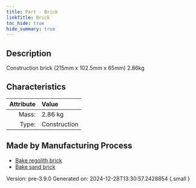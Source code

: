 ```yaml
---
title: Part - Brick
linkTitle: Brick
toc_hide: true
hide_summary: true
---
```


## Description
Construction brick (215mm x 102.5mm x 65mm) 2.86kg

## Characteristics

| Attribute      | Value |
|--------:|:------|
|Mass:|2.86 kg|
|Type:|Construction|

## Made by Manufacturing Process

- [Bake regolith brick](/docs/definitions/process/bake-regolith-brick)
- [Bake sand brick](/docs/definitions/process/bake-sand-brick)



Version: pre-3.9.0 Generated on: 2024-12-28T13:30:57.2428854
{.small }

